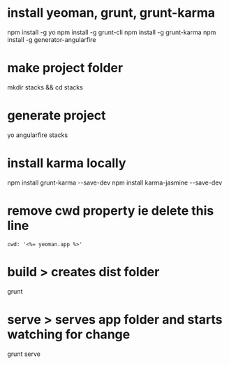 
# install yeoman, grunt, grunt-karma

npm install -g yo
npm install -g grunt-cli
npm install -g grunt-karma
npm install -g generator-angularfire

# make project folder

mkdir stacks && cd stacks

# generate project

yo angularfire stacks

# install karma locally

npm install grunt-karma --save-dev
npm install karma-jasmine --save-dev

# remove cwd property ie delete this line

    cwd: '<%= yeoman.app %>'

# build > creates dist folder

grunt

# serve > serves app folder and starts watching for change

grunt serve